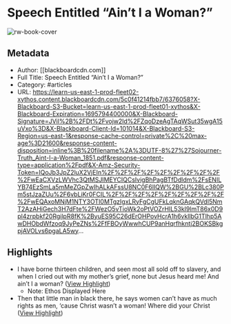 # Speech Entitled “Ain’t I a Woman?”

![rw-book-cover](https://readwise-assets.s3.amazonaws.com/static/images/article2.74d541386bbf.png)

## Metadata
- Author: [[blackboardcdn.com]]
- Full Title: Speech Entitled “Ain’t I a Woman?”
- Category: #articles
- URL: https://learn-us-east-1-prod-fleet02-xythos.content.blackboardcdn.com/5c0f41214fbb7/6376058?X-Blackboard-S3-Bucket=learn-us-east-1-prod-fleet01-xythos&X-Blackboard-Expiration=1695794400000&X-Blackboard-Signature=JVil%2B%2FDt%2Fvojw2ld%2FZqoDzeAgTAqWSut35wgA15uVxo%3D&X-Blackboard-Client-Id=101014&X-Blackboard-S3-Region=us-east-1&response-cache-control=private%2C%20max-age%3D21600&response-content-disposition=inline%3B%20filename%2A%3DUTF-8%27%27Sojourner-Truth_Aint-I-a-Woman_1851.pdf&response-content-type=application%2Fpdf&X-Amz-Security-Token=IQoJb3JpZ2luX2VjEIn%2F%2F%2F%2F%2F%2F%2F%2F%2F%2FwEaCXVzLWVhc3QtMSJIMEYCIQCsIvigBhPagBTfDdldm%2FsENILYB74EzSmLa5mMeZGpZwIhALkAFssU8NC0F6lIQW%2BGU%2BLc380Pm5stJzaZUu%2F6vbLiKr0FCIL%2F%2F%2F%2F%2F%2F%2F%2F%2F%2FwEQAxoMNjM1NTY3OTI0MTgzIgxLRyFgCgUFkLqknGAqkQVdI5NmT2AzAHiGech3H7dFte%2FWezO5vTioWk2oPtVOZrHIL53kI9lmT86x0D9pl4zrpbkf20RgilpR8fK%2ByuES95C26dErOHPovHcrA1h6vkllbG1Tlhp5AwDHObdWfzoq9JyPeZNs%2FfFBOyWwwhCUP9anHqrfhkntj2BOKSBkgpjAVOLvs6pgaLA5wy...

## Highlights
- I have borne thirteen children, and seen most all sold off to slavery, and when I cried out with my mother’s grief, none but Jesus heard me! And ain’t I a woman? ([View Highlight](https://read.readwise.io/read/01hba42kxq0f6k8bhjx1c81b9h))
    - Note: Ethos Displayed Here
- Then that little man in black there, he says women can’t have as much rights as men, ‘cause Christ wasn’t a woman! Where did your Christ ([View Highlight](https://read.readwise.io/read/01hbr9k9nvqd334n67zs0akg9v))
